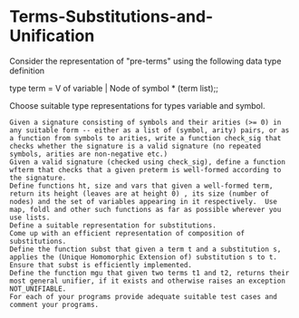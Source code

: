# Terms-Substitutions-and-Unification

Consider the representation of "pre-terms" using the following data type definition

type term = V of variable | Node of symbol * (term list);;

Choose suitable type representations for types variable and symbol.


    Given a signature consisting of symbols and their arities (>= 0) in any suitable form -- either as a list of (symbol, arity) pairs, or as a function from symbols to arities, write a function check_sig that checks whether the signature is a valid signature (no repeated symbols, arities are non-negative etc.)
    Given a valid signature (checked using check_sig), define a function wfterm that checks that a given preterm is well-formed according to the signature.
    Define functions ht, size and vars that given a well-formed term, return its height (leaves are at height 0) , its size (number of nodes) and the set of variables appearing in it respectively.  Use map, foldl and other such functions as far as possible wherever you use lists.  
    Define a suitable representation for substitutions.  
    Come up with an efficient representation of composition of substitutions. 
    Define the function subst that given a term t and a substitution s, applies the (Unique Homomorphic Extension of) substitution s to t.  Ensure that subst is efficiently implemented. 
    Define the function mgu that given two terms t1 and t2, returns their most general unifier, if it exists and otherwise raises an exception NOT_UNIFIABLE.
    For each of your programs provide adequate suitable test cases and comment your programs.
